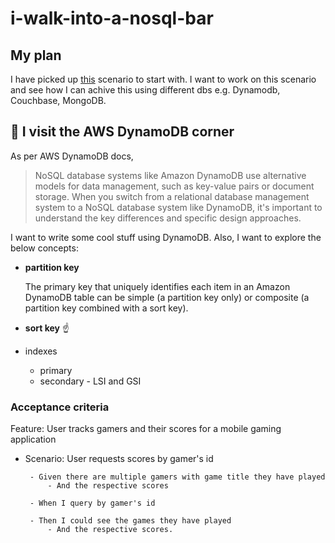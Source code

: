 # i-walk-into-a-nosql-bar

## My plan

 I have picked up [this]( https://docs.aws.amazon.com/amazondynamodb/latest/developerguide/GSI.html#GSI.scenario) scenario to start with. I want to work on this scenario and see how I can achive this using different dbs e.g. Dynamodb, Couchbase, MongoDB.

## 🎉 I visit the AWS DynamoDB corner

As per AWS DynamoDB docs,

>NoSQL database systems like Amazon DynamoDB use alternative models for data management, such as key-value pairs or document storage. When you switch from a relational database management system to a NoSQL database system like DynamoDB, it's important to understand the key differences and specific design approaches.

I want to write some cool stuff using DynamoDB. 
Also, I want to explore the below concepts:

- **partition key**

    The primary key that uniquely identifies each item in an Amazon DynamoDB table can be simple (a partition key only) or composite (a partition key combined with a sort key).

- **sort key** :point_up:

- indexes
    - primary
    - secondary - LSI and GSI


### Acceptance criteria

Feature: User tracks gamers and their scores for a mobile gaming application

 - Scenario: User requests scores by gamer's id
 
        - Given there are multiple gamers with game title they have played
            - And the respective scores

        - When I query by gamer's id

        - Then I could see the games they have played
            - And the respective scores.     

